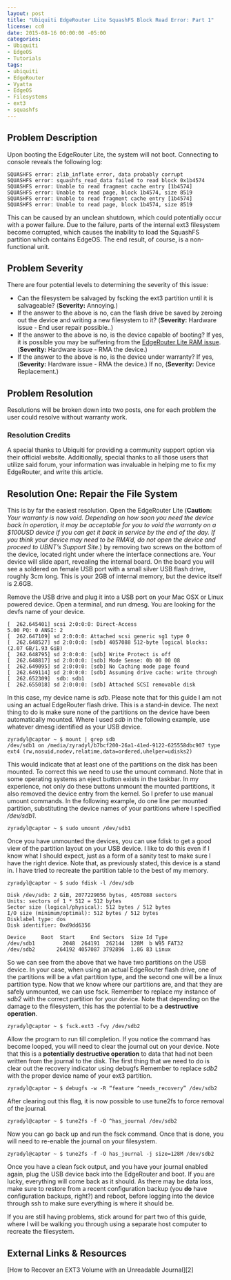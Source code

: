 ```yaml
---
layout: post
title: "Ubiquiti EdgeRouter Lite SquashFS Block Read Error: Part 1"
license: cc0
date: 2015-08-16 00:00:00 -05:00
categories:
- Ubiquiti
- EdgeOS
- Tutorials
tags:
- ubiquiti
- EdgeRouter
- Vyatta
- EdgeOS
- Filesystems
- ext3
- squashfs
---
```


## Problem Description ##
Upon booting the EdgeRouter Lite, the system will not boot. Connecting to
console reveals the following log:

    SQUASHFS error: zlib_inflate error, data probably corrupt
    SQUASHFS error: squashfs_read_data failed to read block 0x1b4574
    SQUASHFS error: Unable to read fragment cache entry [1b4574]
    SQUASHFS error: Unable to read page, block 1b4574, size 8519
    SQUASHFS error: Unable to read fragment cache entry [1b4574]
    SQUASHFS error: Unable to read page, block 1b4574, size 8519

This can be caused by an unclean shutdown, which could potentially occur with a
power failure. Due to the failure, parts of the internal ext3 filesystem
become corrupted, which causes the inability to load the SquashFS partition
which contains EdgeOS. The end result, of course, is a non-functional unit.

## Problem Severity ##
There are four potential levels to determining the severity of this issue:

* Can the filesystem be salvaged by fscking the ext3 partition until it is
  salvageable? (**Severity:** Annoying.)
* If the answer to the above is no, can the flash drive be saved by zeroing out
  the device and writing a new filesystem to it? (**Severity:** Hardware issue -
  End user repair possible..)
* If the answer to the above is no, is the device capable of booting? If yes, it
  is possible you may be suffering
  from the [EdgeRouter Lite RAM issue][1]. (**Severity:** Hardware issue -
  RMA the device.)
* If the answer to the above is no, is the device under warranty? If yes,
  (**Severity:** Hardware issue - RMA the device.) If no, (**Severity:** Device
  Replacement.)

## Problem Resolution ##
Resolutions will be broken down into two posts, one for each problem the user
could resolve without warranty work.

### Resolution Credits ###
A special thanks to Ubiquiti for providing a community support option via
their official website. Additionally, special thanks to all those users that
utilize said forum, your information was invaluable in helping me to fix my
EdgeRouter, and write this article.

## Resolution One: Repair the File System ##
This is by far the easiest resolution. Open the EdgeRouter Lite (**Caution:**
*Your warranty is now void. Depending on how soon you need the device
back in operation, it may be acceptable for you to void the warranty on a
$100USD device if you can get it back in service by the end of the day. If
you think your device may need to be RMA’d, do not open the device and proceed
to UBNT’s Support Site.*) by removing two screws on the bottom
of the device, located right under where the interface connections are. Your
device will slide apart, revealing the internal board. On the board you
will see a soldered on female USB port with a small silver USB flash drive,
roughly 3cm long. This is your 2GB of internal memory, but the device itself
is 2.6GB.

Remove the USB drive and plug it into a USB port on your Mac OSX or Linux
powered device. Open a terminal, and run dmesg. You are looking for the
devfs name of your device.

    [  262.645401] scsi 2:0:0:0: Direct-Access                               5.00 PQ: 0 ANSI: 2
    [  262.647109] sd 2:0:0:0: Attached scsi generic sg1 type 0
    [  262.648527] sd 2:0:0:0: [sdb] 4057088 512-byte logical blocks: (2.07 GB/1.93 GiB)
    [  262.648795] sd 2:0:0:0: [sdb] Write Protect is off
    [  262.648817] sd 2:0:0:0: [sdb] Mode Sense: 0b 00 00 08
    [  262.649095] sd 2:0:0:0: [sdb] No Caching mode page found
    [  262.649114] sd 2:0:0:0: [sdb] Assuming drive cache: write through
    [  262.652309]  sdb: sdb1
    [  262.655018] sd 2:0:0:0: [sdb] Attached SCSI removable disk

In this case, my device name is *sdb*. Please note that for this guide I am not
using an actual EdgeRouter flash drive. This is a stand-in device. The next
thing to do is make sure none of the partitions on the device have been
automatically mounted. Where I used *sdb* in the following example, use whatever
dmesg identified as your USB device.

    zyradyl@captor ~ $ mount | grep sdb
    /dev/sdb1 on /media/zyradyl/b7bcf200-26a1-41ed-9122-625558dbc907 type ext4 (rw,nosuid,nodev,relatime,data=ordered,uhelper=udisks2)

This would indicate that at least one of the partitions on the disk has been
mounted. To correct this we need to use the umount command. Note that in
some operating systems an eject button exists in the taskbar. In my experience,
not only do these buttons unmount the mounted partitions, it also removed the
device entry from the kernel. So I prefer to use manual umount commands. In the
following example, do one line per mounted partition, substituting the device
names of your partitions where I specified */dev/sdb1*.

    zyradyl@captor ~ $ sudo umount /dev/sdb1

Once you have unmounted the devices, you can use fdisk to get a good view
of the partition layout on your USB device. I like to do this even if I know
what I should expect, just as a form of a sanity test to make sure I have the
right device. Note that, as previously stated, this device is a stand in. I have
tried to recreate the partition table to the best of my memory.

    zyradyl@captor ~ $ sudo fdisk -l /dev/sdb

    Disk /dev/sdb: 2 GiB, 2077229056 bytes, 4057088 sectors
    Units: sectors of 1 * 512 = 512 bytes
    Sector size (logical/physical): 512 bytes / 512 bytes
    I/O size (minimum/optimal): 512 bytes / 512 bytes
    Disklabel type: dos
    Disk identifier: 0xd9dd6356

    Device     Boot  Start     End Sectors  Size Id Type
    /dev/sdb1         2048  264191  262144  128M  b W95 FAT32
    /dev/sdb2       264192 4057087 3792896  1.8G 83 Linux

So we can see from the above that we have two partitions on the USB device. In
your case, when using an actual EdgeRouter flash drive, one of the partitions
will be a vfat partition type, and the second one will be a linux
partition type. Now that we know where our partitions are, and that they are
safely unmounted, we can use fsck. Remember to replace my instance of *sdb2*
with the correct partition for your device. Note that depending on the damage to
the filesystem, this has the potential to be a **destructive operation**.

    zyradyl@captor ~ $ fsck.ext3 -fvy /dev/sdb2

Allow the program to run till completion. If you notice the command has become
looped, you will need to clear the journal out on your device. Note that
this is a **potentially destructive operation** to data that had not been
written from the journal to the disk. The first thing that we need to do is
clear out the recovery indicator using debugfs Remember to replace *sdb2*
with the proper device name of your ext3 partition.

    zyradyl@captor ~ $ debugfs -w -R “feature ^needs_recovery” /dev/sdb2

After clearing out this flag, it is now possible to use tune2fs to force
removal of the journal.

    zyradyl@captor ~ $ tune2fs -f -O ^has_journal /dev/sdb2

Now you can go back up and run the fsck command. Once that is done, you will
need to re-enable the journal on your filesystem.

    zyradyl@captor ~ $ tune2fs -f -O has_journal -j size=128M /dev/sdb2

Once you have a clean fsck output, and you have your journal enabled again, plug
the USB device back into the EdgeRouter and boot. If you are lucky, everything
will come back as it should. As there may be data loss, make sure to restore
from a recent configuration backup (you **do** have configuration backups,
right?) and reboot, before logging into the device through ssh to make sure
everything is where it should be.

If you are still having problems, stick around for part two of this guide, where
I will be walking you through using a separate host computer to recreate the
filesystem.

## External Links & Resources ##
[How to Recover an EXT3 Volume with an Unreadable Journal][2]

[1]:  https://community.ubnt.com/t5/EdgeMAX/EdgeRouter-LITE-OS-and-hardware-problems/td-p/667557 "EdgeRouter Lite DDR Issue"
[15]: http://trick.vanstaveren.us/wp/2009/06/19/how-to-recover-an-ext3-volume-with-an-unreadable-journal/ "How to recover an ext3 volume with an unreadable journal"
